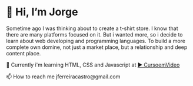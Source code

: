 <h1>👋 Hi, I’m Jorge </h1>
<p>Sometime ago I was thinking about to create a t-shirt store. 
I know that there are many platforms focused on it. But i wanted more, so i decide to learn about web developing and programming languages.
To build a more complete own domine, not just a market place, but a relationship and deep content place.</p>
<p>🌱 Currently i'm learning HTML, CSS and Javascript at <a href="https://github.com/gustavoguanabara" target="_blank"> &#x25B6; CursoemVideo</a></p>
<p> 📫 How to reach me jferreiracastro@gmail.com </p>

<!---
jorgefcastro/jorgefcastro is a ✨ special ✨ repository because its `README.md` (this file) appears on your GitHub profile.
You can click the Preview link to take a look at your changes.
--->

